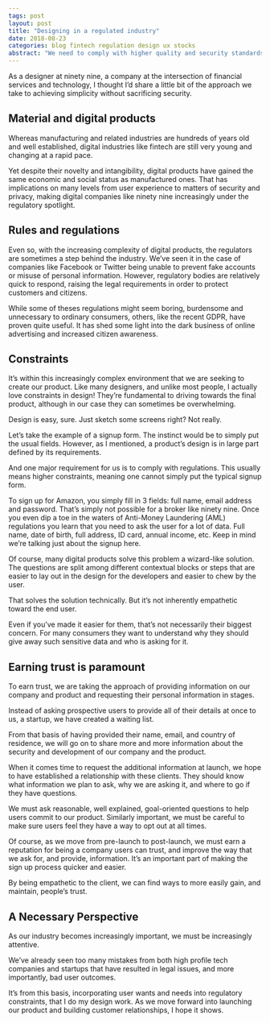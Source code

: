 ```yaml
---
tags: post
layout: post
title: "Designing in a regulated industry"
date: 2018-08-23
categories: blog fintech regulation design ux stocks
abstract: "We need to comply with higher quality and security standards."
---
```


As a designer at ninety nine, a company at the intersection of financial services and technology, I thought I’d share a little bit of the approach we take to achieving simplicity without sacrificing security.

## Material and digital products
Whereas manufacturing and related industries are hundreds of years old and well established, digital industries like fintech are still very young and changing at a rapid pace.

Yet despite their novelty and intangibility, digital products have gained the same economic and social status as manufactured ones. That has implications on many levels from user experience to matters of security and privacy, making digital companies like ninety nine increasingly under the regulatory spotlight.

## Rules and regulations
Even so, with the increasing complexity of digital products, the regulators are sometimes a step behind the industry. We’ve seen it in the case of companies like Facebook or Twitter being unable to prevent fake accounts or misuse of personal information. However, regulatory bodies are relatively quick to respond, raising the legal requirements in order to protect customers and citizens.

While some of theses regulations might seem boring, burdensome and unnecessary to ordinary consumers, others, like the recent GDPR, have proven quite useful. It has shed some light into the dark business of online advertising and increased citizen awareness.

## Constraints
It’s within this increasingly complex environment that we are seeking to create our product. Like many designers, and unlike most people, I actually love constraints in design! They’re fundamental to driving towards the final product, although in our case they can sometimes be overwhelming.

Design is easy, sure. Just sketch some screens right? Not really.

Let’s take the example of a signup form. The instinct would be to simply put the usual fields.
However, as I mentioned, a product’s design is in large part defined by its requirements.

And one major requirement for us is to comply with regulations. This usually means higher constraints, meaning one cannot simply put the typical signup form.

To sign up for Amazon, you simply fill in 3 fields: full name, email address and password. That’s simply not possible for a broker like ninety nine. Once you even dip a toe in the waters of Anti-Money Laundering (AML) regulations you learn that you need to ask the user for a lot of data. Full name, date of birth, full address, ID card, annual income, etc. Keep in mind we’re talking just about the signup here.

Of course, many digital products solve this problem a wizard-like solution. The questions are split among different contextual blocks or steps that are easier to lay out in the design for the developers and easier to chew by the user.

That solves the solution technically. But it’s not inherently empathetic toward the end user.

Even if you’ve made it easier for them, that’s not necessarily their biggest concern. For many consumers they want to understand why they should give away such sensitive data and who is asking for it.

## Earning trust is paramount
To earn trust, we are taking the approach of providing information on our company and product and requesting their personal information in stages.

Instead of asking prospective users to provide all of their details at once to us, a startup, we have created a waiting list.

From that basis of having provided their name, email, and country of residence, we will go on to share more and more information about the security and development of our company and the product.

When it comes time to request the additional information at launch, we hope to have established a relationship with these clients. They should know what information we plan to ask, why we are asking it, and where to go if they have questions.

We must ask reasonable, well explained, goal-oriented questions to help users commit to our product. Similarly important, we must be careful to make sure users feel they have a way to opt out at all times.

Of course, as we move from pre-launch to post-launch, we must earn a reputation for being a company users can trust, and improve the way that we ask for, and provide, information. It’s an important part of making the sign up process quicker and easier.

By being empathetic to the client, we can find ways to more easily gain, and maintain, people’s trust.

## A Necessary Perspective
As our industry becomes increasingly important, we must be increasingly attentive.

We’ve already seen too many mistakes from both high profile tech companies and startups that have resulted in legal issues, and more importantly, bad user outcomes.

It’s from this basis, incorporating user wants and needs into regulatory constraints, that I do my design work. As we move forward into launching our product and building customer relationships, I hope it shows.